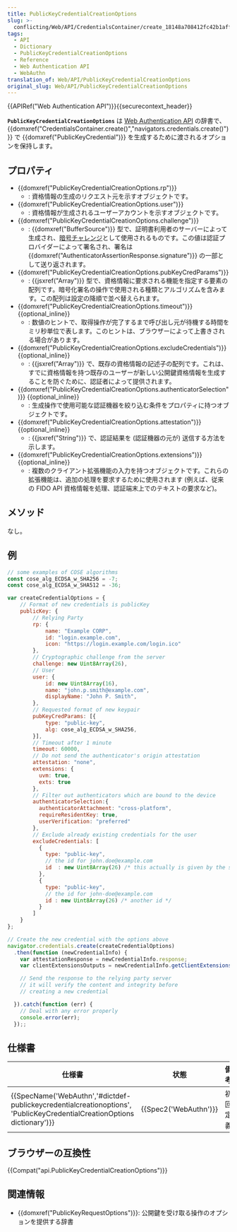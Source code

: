 ```yaml
---
title: PublicKeyCredentialCreationOptions
slug: >-
  conflicting/Web/API/CredentialsContainer/create_18148a708412fc42b1affe2f08eab270
tags:
  - API
  - Dictionary
  - PublicKeyCredentialCreationOptions
  - Reference
  - Web Authentication API
  - WebAuthn
translation_of: Web/API/PublicKeyCredentialCreationOptions
original_slug: Web/API/PublicKeyCredentialCreationOptions
---
```

{{APIRef("Web Authentication API")}}{{securecontext_header}}

**`PublicKeyCredentialCreationOptions`** は [Web Authentication API](/ja/docs/Web/API/Web_Authentication_API) の辞書で、 {{domxref("CredentialsContainer.create()","navigators.credentials.create()")}} で {{domxref("PublicKeyCredential")}} を生成するために渡されるオプションを保持します。

## プロパティ

- {{domxref("PublicKeyCredentialCreationOptions.rp")}}
  - : 資格情報の生成のリクエスト元を示すオブジェクトです。
- {{domxref("PublicKeyCredentialCreationOptions.user")}}
  - : 資格情報が生成されるユーザーアカウントを示すオブジェクトです。
- {{domxref("PublicKeyCredentialCreationOptions.challenge")}}
  - : {{domxref("BufferSource")}} 型で、証明書利用者のサーバーによって生成され、[暗号チャレンジ](https://en.wikipedia.org/wiki/Challenge%E2%80%93response_authentication)として使用されるものです。この値は認証プロバイダーによって署名され、署名は {{domxref("AuthenticatorAssertionResponse.signature")}} の一部として送り返されます。
- {{domxref("PublicKeyCredentialCreationOptions.pubKeyCredParams")}}
  - : {{jsxref("Array")}} 型で、資格情報に要求される機能を指定する要素の配列です。暗号化署名の操作で使用される種類とアルゴリズムを含みます。この配列は設定の降順で並べ替えられます。
- {{domxref("PublicKeyCredentialCreationOptions.timeout")}} {{optional_inline}}
  - : 数値のヒントで、取得操作が完了するまで呼び出し元が待機する時間をミリ秒単位で表します。このヒントは、ブラウザーによって上書きされる場合があります。
- {{domxref("PublicKeyCredentialCreationOptions.excludeCredentials")}} {{optional_inline}}
  - : {{jsxref("Array")}} で、既存の資格情報の記述子の配列です。これは、すでに資格情報を持つ既存のユーザーが新しい公開鍵資格情報を生成することを防ぐために、認証者によって提供されます。
- {{domxref("PublicKeyCredentialCreationOptions.authenticatorSelection")}} {{optional_inline}}
  - : 生成操作で使用可能な認証機器を絞り込む条件をプロパティに持つオブジェクトです。
- {{domxref("PublicKeyCredentialCreationOptions.attestation")}} {{optional_inline}}
  - : {{jsxref("String")}} で、認証結果を (認証機器の元が) 送信する方法を示します。
- {{domxref("PublicKeyCredentialCreationOptions.extensions")}} {{optional_inline}}
  - : 複数のクライアント拡張機能の入力を持つオブジェクトです。これらの拡張機能は、追加の処理を要求するために使用されます (例えば、従来の FIDO API 資格情報を処理、認証端末上でのテキストの要求など)。

## メソッド

なし。

## 例

```js
// some examples of COSE algorithms
const cose_alg_ECDSA_w_SHA256 = -7;
const cose_alg_ECDSA_w_SHA512 = -36;

var createCredentialOptions = {
    // Format of new credentials is publicKey
    publicKey: {
        // Relying Party
        rp: {
            name: "Example CORP",
            id: "login.example.com",
            icon: "https://login.example.com/login.ico"
        },
        // Cryptographic challenge from the server
        challenge: new Uint8Array(26),
        // User
        user: {
            id: new Uint8Array(16),
            name: "john.p.smith@example.com",
            displayName: "John P. Smith",
        },
        // Requested format of new keypair
        pubKeyCredParams: [{
            type: "public-key",
            alg: cose_alg_ECDSA_w_SHA256,
        }],
        // Timeout after 1 minute
        timeout: 60000,
        // Do not send the authenticator's origin attestation
        attestation: "none",
        extensions: {
          uvm: true,
          exts: true
        },
        // Filter out authenticators which are bound to the device
        authenticatorSelection:{
          authenticatorAttachment: "cross-platform",
          requireResidentKey: true,
          userVerification: "preferred"
        },
        // Exclude already existing credentials for the user
        excludeCredentials: [
          {
            type: "public-key",
            // the id for john.doe@example.com
            id  : new Uint8Array(26) /* this actually is given by the server */
          },
          {
            type: "public-key",
            // the id for john-doe@example.com
            id : new Uint8Array(26) /* another id */
          }
        ]
    }
};

// Create the new credential with the options above
navigator.credentials.create(createCredentialOptions)
  .then(function (newCredentialInfo) {
    var attestationResponse = newCredentialInfo.response;
    var clientExtensionsOutputs = newCredentialInfo.getClientExtensionsResults();

    // Send the response to the relying party server
    // it will verify the content and integrity before
    // creating a new credential

  }).catch(function (err) {
    // Deal with any error properly
    console.error(err);
  });;
```

## 仕様書

| 仕様書                                                                                                                                                           | 状態                         | 備考     |
| ---------------------------------------------------------------------------------------------------------------------------------------------------------------- | ---------------------------- | -------- |
| {{SpecName('WebAuthn','#dictdef-publickeycredentialcreationoptions', 'PublicKeyCredentialCreationOptions dictionary')}} | {{Spec2('WebAuthn')}} | 初回定義 |

## ブラウザーの互換性

{{Compat("api.PublicKeyCredentialCreationOptions")}}

## 関連情報

- {{domxref("PublicKeyRequestOptions")}}: 公開鍵を受け取る操作のオプションを提供する辞書
